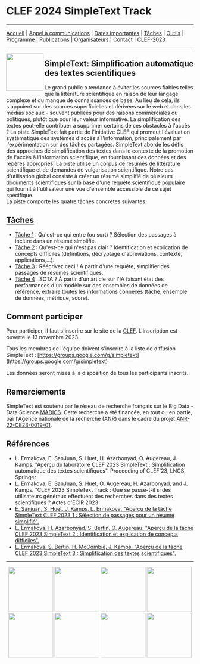 # CLEF 2024 SimpleText Track

---

[Accueil](./) | [Appel à communications](./CFP) | [Dates importantes](./dates) | [Tâches](./tasks)  | [Outils](./tools)  | [Programme](./program) | [Publications](./publications) | [Organisateurs](./organizers) | [Contact](./contact) | [CLEF-2023](https://simpletext-project.com/2023/clef/)

---

<img align="left" src="https://github.com/simpletext-madics/2021/blob/main/clef/simpletext-logo-blue.png?raw=true" width="100"/>  

## SimpleText: Simplification automatique des textes scientifiques

Le grand public a tendance à éviter les sources fiables telles que la littérature scientifique en raison de leur langage complexe et du manque de connaissances de base. Au lieu de cela, ils s'appuient sur des sources superficielles et dérivées sur le web et dans les médias sociaux - souvent publiées pour des raisons commerciales ou politiques, plutôt que pour leur valeur informative. La simplification des textes peut-elle contribuer à supprimer certains de ces obstacles à l'accès ? La piste SimpleText fait partie de l'initiative CLEF qui promeut l'évaluation systématique des systèmes d'accès à l'information, principalement par l'expérimentation sur des tâches partagées. SimpleText aborde les défis des approches de simplification des textes dans le contexte de la promotion de l'accès à l'information scientifique, en fournissant des données et des repères appropriés. La piste utilise un corpus de résumés de littérature scientifique et de demandes de vulgarisation scientifique. Notre cas d'utilisation global consiste à créer un résumé simplifié de plusieurs documents scientifiques sur la base d'une requête scientifique populaire qui fournit à l'utilisateur une vue d'ensemble accessible de ce sujet spécifique.  
La piste comporte les quatre tâches concrètes suivantes.
 
## [Tâches](./tasks)
- [Tâche 1](./tasks) : Qu'est-ce qui entre (ou sort) ? Sélection des passages à inclure dans un résumé simplifié.
- [Tâche 2](./tasks) : Qu'est-ce qui n'est pas clair ? Identification et explication de concepts difficiles (définitions, décryptage d'abréviations, contexte, applications,...).
- [Tâche 3](./tasks) : Réécrivez ceci ! A partir d'une requête, simplifier des passages de résumés scientifiques.
- [Tâche 4](./tasks) : SOTA ? À partir d'un article sur l'IA faisant état des performances d'un modèle sur des ensembles de données de référence, extraire toutes les informations connexes (tâche, ensemble de données, métrique, score).

## Comment participer
Pour participer, il faut s'inscrire sur le site de la [CLEF](https://clef2024.clef-initiative.eu/index.php). L'inscription est ouverte le 13 novembre 2023.

Tous les membres de l'équipe doivent s'inscrire à la liste de diffusion SimpleText : [https://groups.google.com/g/simpletext](https://groups.google.com/g/simpletext) 

Les données seront mises à la disposition de tous les participants inscrits.

## Remerciements  

SimpleText est soutenu par le réseau de recherche français sur le Big Data - Data Science [MADICS](https://www.madics.fr/). Cette recherche a été financée, en tout ou en partie, par l'Agence nationale de la recherche (ANR) dans le cadre du projet [ANR-22-CE23-0019-01](https://anr.fr/Project-ANR-22-CE23-0019).

## Références  

- L. Ermakova, E. SanJuan, S. Huet, H. Azarbonyad, O. Augereau, J. Kamps. "Aperçu du laboratoire CLEF 2023 SimpleText : Simplification automatique des textes scientifiques". Proceeding of CLEF'23, LNCS, Springer
- L. Ermakova, E. SanJuan, S. Huet, O. Augereau, H. Azarbonyad, and J. Kamps. "CLEF 2023 SimpleText Track : Que se passe-t-il si des utilisateurs généraux effectuent des recherches dans des textes scientifiques ? Actes d'ECIR 2023
- [É. Sanjuan, S. Huet, J. Kamps, L. Ermakova. "Aperçu de la tâche SimpleText CLEF 2023 1 : Sélection de passages pour un résumé simplifié".](https://www.dei.unipd.it/~faggioli/temp/CLEF2023-proceedings/paper-238.pdf)
- [L. Ermakova, H. Azarbonyad, S. Bertin, O. Augereau. "Aperçu de la tâche CLEF 2023 SimpleText 2 : Identification et explication de concepts difficiles".](https://www.dei.unipd.it/~faggioli/temp/CLEF2023-proceedings/paper-239.pdf)
- [L. Ermakova, S. Bertin, H. McCombie, J. Kamps. "Aperçu de la tâche CLEF 2023 SimpleText 3 : Simplification des textes scientifiques".](https://www.dei.unipd.it/~faggioli/temp/CLEF2023-proceedings/paper-240.pdf)

---


<div align="center">
 <a href="https://anr.fr/Projet-ANR-22-CE23-0019"><img src="img/ANR-logo-2021-complet.jpg" height="120"></a>
 <a href="https://www.madics.fr/actions/simpletext/"><img src="img/Logo-CNRS-MaDICS.jpg" height="120"></a>
 <a href="https://www.clef-initiative.eu/"><img src="img/clef-logo.png" height="120"></a>
 <a href="https://clef2024.clef-initiative.eu/"><img src="img/clef2024.png" height="120"></a>
</div>

<div align="center">
 <a href="https://anr.fr/Projet-ANR-22-CE23-0019"><img src="img/ANR-logo-2021-complet.jpg" height="120"></a> <a href="https://www.madics.fr/actions/simpletext/"><img src="img/Logo-CNRS-MaDICS.jpg" height="120"></a> <a href="https://www.clef-initiative.eu/"><img src="img/clef-logo.png" height="120"></a> <a href="https://clef2024.clef-initiative.eu/"><img src="img/clef2024.png" height="120"></a>
</div>
